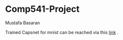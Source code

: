 # Comp541-Project
Mustafa Basaran 

Trained Capsnet for mnist can be reached via this [link](https://drive.google.com/drive/folders/1n_OdDOwX_xQdJ8sm8JUa6CZoQjuwOyga?usp=sharing) .


